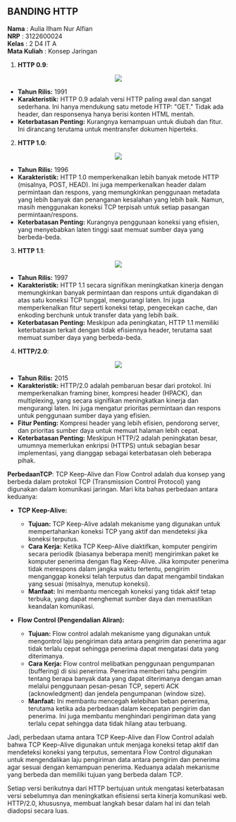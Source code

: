 ## BANDING HTTP
**Nama** : Aulia Ilham Nur Alfian </br>
**NRP** : 3122600024 </br>
**Kelas** : 2 D4 IT A </br>
**Mata Kuliah** : Konsep Jaringan </br>

1. **HTTP 0.9**:
<div align="center">
<img src="assets/http0.9.jpeg">
</div>

   - **Tahun Rilis:** 1991
   - **Karakteristik:** HTTP 0.9 adalah versi HTTP paling awal dan sangat sederhana. Ini hanya mendukung satu metode HTTP: "GET." Tidak ada header, dan responsenya hanya berisi konten HTML mentah.
   - **Keterbatasan Penting:** Kurangnya kemampuan untuk diubah dan fitur. Ini dirancang terutama untuk mentransfer dokumen hiperteks.

2. **HTTP 1.0**:
<div align="center">
<img src="assets/http0.9.jpeg">
</div>

   - **Tahun Rilis:** 1996
   - **Karakteristik:** HTTP 1.0 memperkenalkan lebih banyak metode HTTP (misalnya, POST, HEAD). Ini juga memperkenalkan header dalam permintaan dan respons, yang memungkinkan penggunaan metadata yang lebih banyak dan penanganan kesalahan yang lebih baik. Namun, masih menggunakan koneksi TCP terpisah untuk setiap pasangan permintaan/respons.
   - **Keterbatasan Penting:** Kurangnya penggunaan koneksi yang efisien, yang menyebabkan laten tinggi saat memuat sumber daya yang berbeda-beda.

3. **HTTP 1.1**:
<div align="center">
<img src="assets/http1.1.jpeg">
</div>

   - **Tahun Rilis:** 1997
   - **Karakteristik:** HTTP 1.1 secara signifikan meningkatkan kinerja dengan memungkinkan banyak permintaan dan respons untuk digandakan di atas satu koneksi TCP tunggal, mengurangi laten. Ini juga memperkenalkan fitur seperti koneksi tetap, pengecekan cache, dan enkoding berchunk untuk transfer data yang lebih baik.
   - **Keterbatasan Penting:** Meskipun ada peningkatan, HTTP 1.1 memiliki keterbatasan terkait dengan tidak efisiennya header, terutama saat memuat sumber daya yang berbeda-beda.

4. **HTTP/2.0**:
<div align="center">
<img src="assets/http2.jpeg">
</div>

   - **Tahun Rilis:** 2015
   - **Karakteristik:** HTTP/2.0 adalah pembaruan besar dari protokol. Ini memperkenalkan framing biner, kompresi header (HPACK), dan multiplexing, yang secara signifikan meningkatkan kinerja dan mengurangi laten. Ini juga mengatur prioritas permintaan dan respons untuk penggunaan sumber daya yang efisien.
   - **Fitur Penting:** Kompresi header yang lebih efisien, pendorong server, dan prioritas sumber daya untuk memuat halaman lebih cepat.
   - **Keterbatasan Penting:** Meskipun HTTP/2 adalah peningkatan besar, umumnya memerlukan enkripsi (HTTPS) untuk sebagian besar implementasi, yang dianggap sebagai keterbatasan oleh beberapa pihak.

**PerbedaanTCP**:
TCP Keep-Alive dan Flow Control adalah dua konsep yang berbeda dalam protokol TCP (Transmission Control Protocol) yang digunakan dalam komunikasi jaringan. Mari kita bahas perbedaan antara keduanya:

- **TCP Keep-Alive:**
   - **Tujuan:** TCP Keep-Alive adalah mekanisme yang digunakan untuk mempertahankan koneksi TCP yang aktif dan mendeteksi jika koneksi terputus.
   - **Cara Kerja:** Ketika TCP Keep-Alive diaktifkan, komputer pengirim secara periodik (biasanya beberapa menit) mengirimkan paket ke komputer penerima dengan flag Keep-Alive. Jika komputer penerima tidak merespons dalam jangka waktu tertentu, pengirim menganggap koneksi telah terputus dan dapat mengambil tindakan yang sesuai (misalnya, menutup koneksi).
   - **Manfaat:** Ini membantu mencegah koneksi yang tidak aktif tetap terbuka, yang dapat menghemat sumber daya dan memastikan keandalan komunikasi.

- **Flow Control (Pengendalian Aliran):**
   - **Tujuan:** Flow control adalah mekanisme yang digunakan untuk mengontrol laju pengiriman data antara pengirim dan penerima agar tidak terlalu cepat sehingga penerima dapat mengatasi data yang diterimanya.
   - **Cara Kerja:** Flow control melibatkan penggunaan pengumpanan (buffering) di sisi penerima. Penerima memberi tahu pengirim tentang berapa banyak data yang dapat diterimanya dengan aman melalui penggunaan pesan-pesan TCP, seperti ACK (acknowledgment) dan jendela pengumpanan (window size).
   - **Manfaat:** Ini membantu mencegah kelebihan beban penerima, terutama ketika ada perbedaan dalam kecepatan pengirim dan penerima. Ini juga membantu menghindari pengiriman data yang terlalu cepat sehingga data tidak hilang atau terbuang.

Jadi, perbedaan utama antara TCP Keep-Alive dan Flow Control adalah bahwa TCP Keep-Alive digunakan untuk menjaga koneksi tetap aktif dan mendeteksi koneksi yang terputus, sementara Flow Control digunakan untuk mengendalikan laju pengiriman data antara pengirim dan penerima agar sesuai dengan kemampuan penerima. Keduanya adalah mekanisme yang berbeda dan memiliki tujuan yang berbeda dalam TCP.

Setiap versi berikutnya dari HTTP bertujuan untuk mengatasi keterbatasan versi sebelumnya dan meningkatkan efisiensi serta kinerja komunikasi web. HTTP/2.0, khususnya, membuat langkah besar dalam hal ini dan telah diadopsi secara luas.